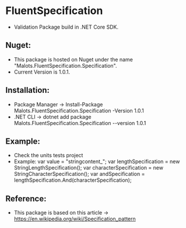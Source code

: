 # FluentSpecification

- Validation Package build in .NET Core  SDK.

## Nuget:

- This package is hosted on Nuget under the name "Malots.FluentSpecification.Specification".
- Current Version is 1.0.1.

## Installation:

- Package Manager -> Install-Package Malots.FluentSpecification.Specification -Version 1.0.1
- .NET CLI -> dotnet add package Malots.FluentSpecification.Specification --version 1.0.1

## Example:
- Check the units tests project
- Example:  var value = "stringcontent_";
            var lengthSpecification = new StringLengthSpecification<string>();
            var characterSpecification = new StringCharacterSpecification<string>();
            var andSpecification = lengthSpecification.And(characterSpecification);

## Reference:

- This package is based on this article -> https://en.wikipedia.org/wiki/Specification_pattern


